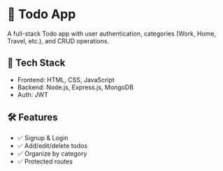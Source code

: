 # 📝 Todo App

A full-stack Todo app with user authentication, categories (Work, Home, Travel, etc.), and CRUD operations.

## 🔧 Tech Stack
- Frontend: HTML, CSS, JavaScript
- Backend: Node.js, Express.js, MongoDB
- Auth: JWT

## 🛠 Features
- ✅ Signup & Login
- ✅ Add/edit/delete todos
- ✅ Organize by category
- ✅ Protected routes
